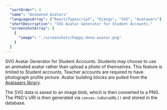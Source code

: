 ```yaml
---
  "sortOrder": 4
  "name": "Animated Avatars"
  "languagesArray": ["React/Typescript", "Django", "SVG", "Avataaars"]
  "shortDescription": "SVG Avatar Generator for Student Accounts."
  "screenshotArray": [
    {
      "image": "./screenshots/happy-done-avatar.png"
    } 
  ]
---
```


SVG Avatar Generator for Student Accounts. Students may choose to use an animated avatar rather than upload a photo of themselves. This feature is limited to Student accounts, Teacher accounts are required to have photograph profile picture. Avatar building blocks are pulled from the <a href="https://getavataaars.com" target="_blank">Avataaars library</a>.

The SVG data is saved to an image blob, which is then converted to a PNG. The PNG's URI is then generated via `canvas.toDataURL()` and stored in the database.
